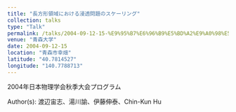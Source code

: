 ```yaml
---
title: "長方形領域における浸透問題のスケーリング"
collection: talks
type: "Talk"
permalink: /talks/2004-09-12-15-%E9%95%B7%E6%96%B9%E5%BD%A2%E9%A0%98%E5%9F%9F%E3%81%AB%E3%81%8A%E3%81%91%E3%82%8B%E6%B5%B8%E9%80%8F%E5%95%8F%E9%A1%8C%E3%81%AE%E3%82%B9%E3%82%B1%E3%83%BC%E3%83%AA%E3%83%B3%E3%82%B0
venue: "青森大学"
date: 2004-09-12-15
location: "青森市幸畑"
latitude: "40.7814527"
longitude: "140.7788713"
---
```


2004年日本物理学会秋季大会プログラム

Author(s): 渡辺宙志、湯川諭、伊藤伸泰、Chin-Kun Hu
